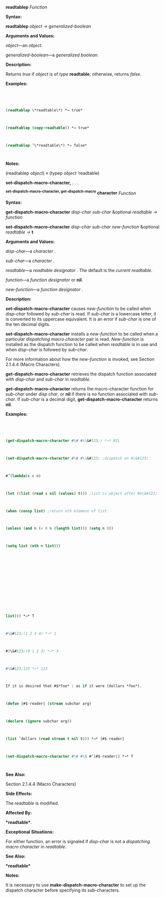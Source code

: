 **readtablep** *Function* 



**Syntax:** 



**readtablep** *object → generalized-boolean* 



**Arguments and Values:** 



*object*—an *object*. 



*generalized-boolean*—a *generalized boolean*. 



**Description:** 



Returns *true* if *object* is of *type* **readtable**; otherwise, returns *false*. 



**Examples:**
```lisp
 



(readtablep \*readtable\*) *→ true* 



(readtablep (copy-readtable)) *→ true* 



(readtablep ’\*readtable\*) *→ false* 




```
**Notes:** 



(readtablep *object*) *≡* (typep *object* ’readtable) 







 



 



**set-dispatch-macro-character,** *. . .* 



<b><sup>set-dispatch-macro-character, get-dispatch-macro</sup> character</b> <i>Function</i> 



**Syntax:** 



**get-dispatch-macro-character** *disp-char sub-char* &optional *readtable → function* 



**set-dispatch-macro-character** *disp-char sub-char new-function* &optional *readtable →* **t** 



**Arguments and Values:** 



*disp-char*—a *character* . 



*sub-char*—a *character* . 



*readtable*—a *readtable designator* . The default is the *current readtable*. 



*function*—a *function designator* or **nil**. 



*new-function*—a *function designator* . 



**Description:** 



**set-dispatch-macro-character** causes *new-function* to be called when *disp-char* followed by *sub-char* is read. If *sub-char* is a lowercase letter, it is converted to its uppercase equivalent. It is an error if *sub-char* is one of the ten decimal digits. 



**set-dispatch-macro-character** installs a *new-function* to be called when a particular *dispatching macro character* pair is read. *New-function* is installed as the dispatch function to be called when *readtable* is in use and when *disp-char* is followed by *sub-char*. 



For more information about how the *new-function* is invoked, see Section 2.1.4.4 (Macro Characters). 



**get-dispatch-macro-character** retrieves the dispatch function associated with *disp-char* and *sub-char* in *readtable*. 



**get-dispatch-macro-character** returns the macro-character function for *sub-char* under *disp char*, or **nil** if there is no function associated with *sub-char*. If *sub-char* is a decimal digit, **get-dispatch-macro-character** returns **nil**. 



**Examples:**
```lisp
 



(get-dispatch-macro-character #\# #\\&#123;) *→* NIL 



(set-dispatch-macro-character #\# #\\&#123; ;dispatch on #\&#123; 



#’(lambda(s c n) 



(let ((list (read s nil (values) t))) ;list is object after #n\&#123; 



(when (consp list) ;return nth element of list 



(unless (and n (< 0 n (length list))) (setq n 0)) 



(setq list (nth n list))) 







 



 



list))) *→* T 



#\&#123;(1 2 3 4) *→* 1 



#3\&#123;(0 1 2 3) *→* 3 



#\&#123;123 *→* 123 



If it is desired that #$*foo* : as if it were (dollars *foo*). 



(defun |#$-reader| (stream subchar arg) 



(declare (ignore subchar arg)) 



(list ’dollars (read stream t nil t))) *→* |#$-reader| 



(set-dispatch-macro-character #\# #\$ #’|#$-reader|) *→* T 




```
**See Also:** 



Section 2.1.4.4 (Macro Characters) 



**Side Effects:** 



The *readtable* is modified. 



**Affected By:** 



**\*readtable\***. 



**Exceptional Situations:** 



For either function, an error is signaled if *disp-char* is not a *dispatching macro character* in *readtable*. 



**See Also:** 



**\*readtable\*** 



**Notes:** 



It is necessary to use **make-dispatch-macro-character** to set up the dispatch character before specifying its sub-characters. 




